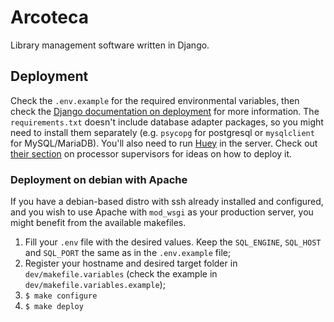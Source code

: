 # Arcoteca

Library management software written in Django.

## Deployment

Check the `.env.example` for the required environmental variables, then
check the [Django documentation on
deployment](https://docs.djangoproject.com/en/5.0/howto/deployment/) for
more information. The `requirements.txt` doesn't include database
adapter packages, so you might need to install them separately (e.g.
`psycopg` for postgresql or `mysqlclient` for MySQL/MariaDB). You'll
also need to run [Huey](https://huey.readthedocs.io) in the server.
Check out [their
section](https://huey.readthedocs.io/en/latest/consumer.html#supervisord-and-systemd)
on processor supervisors for ideas on how to deploy it.

### Deployment on debian with Apache

If you have a debian-based distro with ssh already installed and
configured, and you wish to use Apache with `mod_wsgi` as your
production server, you might benefit from the available makefiles.

1. Fill your `.env` file with the desired values. Keep the `SQL_ENGINE`,
   `SQL_HOST` and `SQL_PORT` the same as in the `.env.example` file;
2. Register your hostname and desired target folder in
   `dev/makefile.variables` (check the example in
   `dev/makefile.variables.example`);
3. `$ make configure`
4. `$ make deploy`

